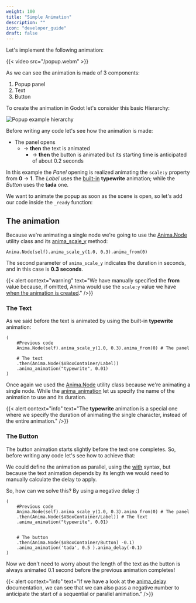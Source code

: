 ```yaml
---
weight: 100
title: "Simple Animation"
description: ""
icon: "developer_guide"
draft: false
---
```


Let's implement the following animation:

{{< video src="/popup.webm" >}}

As we can see the animation is made of 3 components:

1. Popup panel
2. Text
3. Button

To create the animation in Godot let's consider this basic Hierarchy:

![Popup example hierarchy](/images/tutorials/node-popup.png)

Before writing any code let's see how the animation is made:

- The panel opens
  - → **then** the text is animated
    - → **then** the button is animated but its starting time is anticipated of about 0.2 seconds

In this example the _Panel_ opening is realized animating the `scale:y` property from **0** → **1**. The _Label_ uses the [built-in](/ciao) **typewrite** animation; while the _Button_ uses the **tada** one.

We want to animate the popup as soon as the scene is open, so let's add our code inside the `_ready` function:

## The animation

Because we're animating a single node we're going to use the [Anima.Node](/docs/anima/anima-node/) utility class and its [anima_scale_y](/docs/anima/anima-node#anima_scale_y) method:

```gdscript
Anima.Node(self).anima_scale_y(1.0, 0.3).anima_from(0)
```

The second parameter of `anima_scale_y` indicates the duration in seconds, and in this case is **0.3 seconds**.

{{< alert context="warning" text="We have manually specified the **from** value because, if omitted, Anima would use the `scale:y` value we have [when the animation is created](/docs/tutorials/basics/fundamentals/)." />}}

### The Text

As we said before the text is animated by using the built-in **typewrite** animation:

```gdscript
(
    #Previous code
    Anima.Node(self).anima_scale_y(1.0, 0.3).anima_from(0) # The panel

    # The text
    .then(Anima.Node($VBoxContainer/Label))
    .anima_animation("typewrite", 0.01)
)
```

Once again we used the [Anima.Node](/docs/anima/anima-node/) utility class because we're animating a single node. While the [anima_animation](/docs/docs/anima-declaration/#anima_animation) let us specify the name of the animation to use and its duration.

{{< alert context="info" text="The **typewrite** animation is a special one where we specify the duration of animating the single character, instead of the entire animation." />}}

### The Button

The button animation starts slightly before the text one completes. So, before writing any code let's see how to achieve that:

We could define the animation as parallel, using the [with](/docs/anima/anima-node#with-parallel-animations) syntax, but because the text animation depends by its length we would need to manually calculate the delay to apply.

So, how can we solve this? By using a negative delay :)

```gdscript
(
    #Previous code
    Anima.Node(self).anima_scale_y(1.0, 0.3).anima_from(0) # The panel
    .then(Anima.Node($VBoxContainer/Label)) # The text
    .anima_animation("typewrite", 0.01)


    # The button
    .then(Anima.Node($VBoxContainer/Button) -0.1)
    .anima_animation('tada', 0.5 ).anima_delay(-0.1)
)
```

Now we don't need to worry about the length of the text as the button is always animated 0.1 second before the previous animation completes!

{{< alert context="info" text="If we have a look at the [anima_delay](/docs/anima/anima-node#anima_delay) documentation, we can see that we can also pass a negative number to anticipate the start of a sequential or parallel animation." />}}
